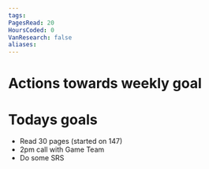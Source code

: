 ```yaml
---
tags: 
PagesRead: 20
HoursCoded: 0
VanResearch: false
aliases:
---
```

# Actions towards weekly goal
# Todays goals
- Read 30 pages (started on 147)
- 2pm call with Game Team
- Do some SRS